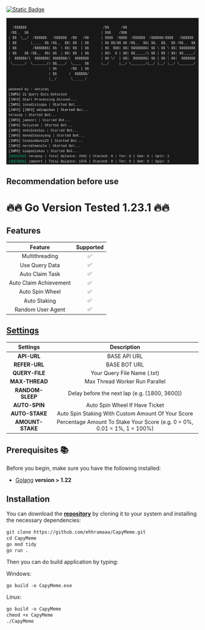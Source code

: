[![Static Badge](https://img.shields.io/badge/Telegram-Bot%20Link-Link?style=for-the-badge&logo=Telegram&logoColor=white&logoSize=auto&color=blue)](https://t.me/the_capybara_meme_bot/start?startapp=c749201405a471872c338164f3727bdc)

![demo](https://raw.githubusercontent.com/ehhramaaa/CapyMeme/main/assets/Sunny_20240913_164813.png)

## Recommendation before use

# 🔥🔥 Go Version Tested 1.23.1 🔥🔥

## Features

|        Feature         | Supported |
| :--------------------: | :-------: |
|     Multithreading     |    ✅     |
|     Use Query Data     |    ✅     |
|    Auto Claim Task     |    ✅     |
| Auto Claim Achievement |    ✅     |
|    Auto Spin Wheel     |    ✅     |
|      Auto Staking      |    ✅     |
|   Random User Agent    |    ✅     |

## [Settings](https://github.com/ehhramaaa/CapyMeme/blob/main/config.yml)

|     Settings     |                               Description                                |
| :--------------: | :----------------------------------------------------------------------: |
|   **API-URL**    |                               BASE API URL                               |
|  **REFER-URL**   |                               BASE BOT URL                               |
|  **QUERY-FILE**  |                       Your Query File Name (.txt)                        |
|  **MAX-THREAD**  |                      Max Thread Worker Run Parallel                      |
| **RANDOM-SLEEP** |              Delay before the next lap (e.g. [1800, 3600])               |
|  **AUTO-SPIN**   |                      Auto Spin Wheel If Have Ticket                      |
|  **AUTO-STAKE**  |            Auto Spin Staking With Custom Amount Of Your Score            |
| **AMOUNT-STAKE** | Percentage Amount To Stake Your Score (e.g. 0 = 0%, 0.01 = 1%, 1 = 100%) |

## Prerequisites 📚

Before you begin, make sure you have the following installed:

- [Golang](https://go.dev/doc/install) **version > 1.22**

## Installation

You can download the [**repository**](https://github.com/ehhramaaa/agent301.git) by cloning it to your system and installing the necessary dependencies:

```shell
git clone https://github.com/ehhramaaa/CapyMeme.git
cd CapyMeme
go mod tidy
go run .
```

Then you can do build application by typing:

Windows:

```shell
go build -o CapyMeme.exe
```

Linux:

```shell
go build -o CapyMeme
chmod +x CapyMeme
./CapyMeme
```
